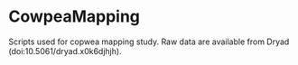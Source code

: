 # CowpeaMapping

Scripts used for copwea mapping study. Raw data are available from Dryad (doi:10.5061/dryad.x0k6djhjh).

